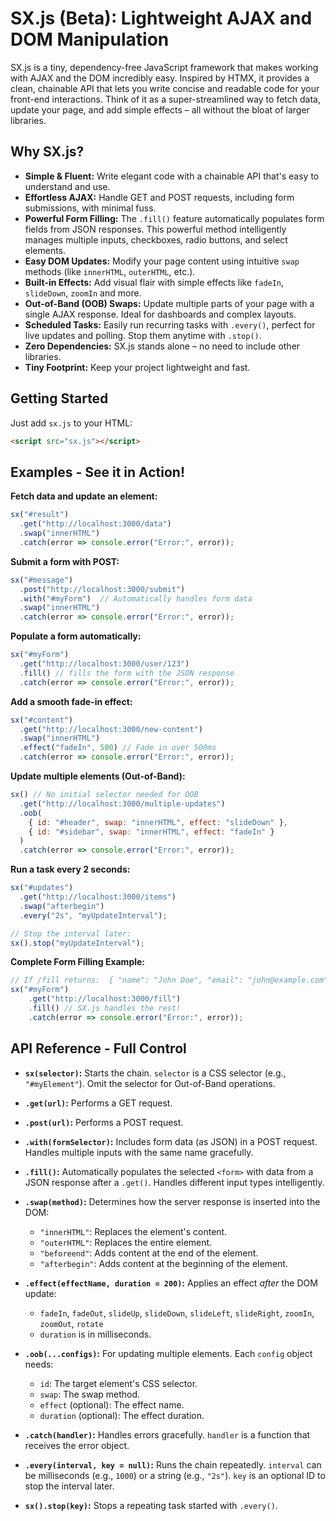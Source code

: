 # SX.js (Beta):  Lightweight AJAX and DOM Manipulation
 
SX.js is a tiny, dependency-free JavaScript framework that makes working with AJAX and the DOM incredibly easy.  Inspired by HTMX, it provides a clean, chainable API that lets you write concise and readable code for your front-end interactions.  Think of it as a super-streamlined way to fetch data, update your page, and add simple effects – all without the bloat of larger libraries.

## Why SX.js?

*   **Simple & Fluent:**  Write elegant code with a chainable API that's easy to understand and use.
*   **Effortless AJAX:**  Handle GET and POST requests, including form submissions, with minimal fuss.
*   **Powerful Form Filling:** The `.fill()` feature automatically populates form fields from JSON responses. This powerful method intelligently manages multiple inputs, checkboxes, radio buttons, and select elements.
*   **Easy DOM Updates:**  Modify your page content using intuitive `swap` methods (like `innerHTML`, `outerHTML`, etc.).
*   **Built-in Effects:**  Add visual flair with simple effects like `fadeIn`, `slideDown`, `zoomIn` and more.
*   **Out-of-Band (OOB) Swaps:** Update multiple parts of your page with a single AJAX response.  Ideal for dashboards and complex layouts.
*   **Scheduled Tasks:**  Easily run recurring tasks with `.every()`, perfect for live updates and polling.  Stop them anytime with `.stop()`.
*   **Zero Dependencies:**  SX.js stands alone – no need to include other libraries.
*   **Tiny Footprint:**  Keep your project lightweight and fast.

## Getting Started

Just add `sx.js` to your HTML:

```html
<script src="sx.js"></script>
```

## Examples - See it in Action!

**Fetch data and update an element:**

```javascript
sx("#result")
  .get("http://localhost:3000/data")
  .swap("innerHTML")
  .catch(error => console.error("Error:", error));
```

**Submit a form with POST:**

```javascript
sx("#message")
  .post("http://localhost:3000/submit")
  .with("#myForm")  // Automatically handles form data
  .swap("innerHTML")
  .catch(error => console.error("Error:", error));
```

**Populate a form automatically:**

```javascript
sx("#myForm")
  .get("http://localhost:3000/user/123")
  .fill() // fills the form with the JSON response
  .catch(error => console.error("Error:", error));
```

**Add a smooth fade-in effect:**

```javascript
sx("#content")
  .get("http://localhost:3000/new-content")
  .swap("innerHTML")
  .effect("fadeIn", 500) // Fade in over 500ms
  .catch(error => console.error("Error:", error));
```

**Update multiple elements (Out-of-Band):**

```javascript
sx() // No initial selector needed for OOB
  .get("http://localhost:3000/multiple-updates")
  .oob(
    { id: "#header", swap: "innerHTML", effect: "slideDown" },
    { id: "#sidebar", swap: "innerHTML", effect: "fadeIn" }
  )
  .catch(error => console.error("Error:", error));
```

**Run a task every 2 seconds:**

```javascript
sx("#updates")
  .get("http://localhost:3000/items")
  .swap("afterbegin")
  .every("2s", "myUpdateInterval");

// Stop the interval later:
sx().stop("myUpdateInterval");
```

**Complete Form Filling Example:**

```javascript
// If /fill returns:  { "name": "John Doe", "email": "john@example.com", "subscribe": true, "interests": ["sports", "reading"] }
sx("#myForm")
    .get("http://localhost:3000/fill")
    .fill() // SX.js handles the rest!
    .catch(error => console.error("Error:", error));
```

## API Reference - Full Control

*   **`sx(selector)`:**  Starts the chain.  `selector` is a CSS selector (e.g., `"#myElement"`).  Omit the selector for Out-of-Band operations.

*   **`.get(url)`:**  Performs a GET request.
*   **`.post(url)`:**  Performs a POST request.
*   **`.with(formSelector)`:**  Includes form data (as JSON) in a POST request.  Handles multiple inputs with the same name gracefully.

*   **`.fill()`:** Automatically populates the selected `<form>` with data from a JSON response after a `.get()`.  Handles different input types intelligently.

*   **`.swap(method)`:**  Determines how the server response is inserted into the DOM:
    *   `"innerHTML"`:  Replaces the element's content.
    *   `"outerHTML"`:  Replaces the entire element.
    *   `"beforeend"`:  Adds content at the end of the element.
    *   `"afterbegin"`:  Adds content at the beginning of the element.

*   **`.effect(effectName, duration = 200)`:**  Applies an effect *after* the DOM update:
    *   `fadeIn`, `fadeOut`, `slideUp`, `slideDown`, `slideLeft`, `slideRight`, `zoomIn`, `zoomOut`, `rotate`
    *   `duration` is in milliseconds.

*   **`.oob(...configs)`:**  For updating multiple elements.  Each `config` object needs:
    *   `id`:  The target element's CSS selector.
    *   `swap`:  The swap method.
    *   `effect` (optional):  The effect name.
    *    `duration` (optional): The effect duration.

*   **`.catch(handler)`:**  Handles errors gracefully.  `handler` is a function that receives the error object.

*   **`.every(interval, key = null)`:** Runs the chain repeatedly.  `interval` can be milliseconds (e.g., `1000`) or a string (e.g., `"2s"`).  `key` is an optional ID to stop the interval later.
*    **`sx().stop(key)`:** Stops a repeating task started with `.every()`.
